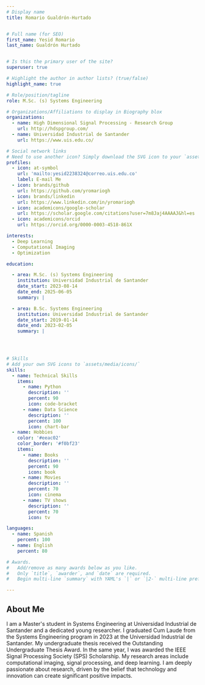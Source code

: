 ```yaml
---
# Display name
title: Romario Gualdrón-Hurtado


# Full name (for SEO)
first_name: Yesid Romario
last_name: Gualdrón Hurtado


# Is this the primary user of the site?
superuser: true

# Highlight the author in author lists? (true/false)
highlight_name: true

# Role/position/tagline
role: M.Sc. (s) Systems Engineering

# Organizations/Affiliations to display in Biography blox
organizations:
  - name: High Dimensional Signal Processing - Research Group
    url: http://hdspgroup.com/
  - name: Universidad Industrial de Santander
    url: https://www.uis.edu.co/

# Social network links
# Need to use another icon? Simply download the SVG icon to your `assets/media/icons/` folder.
profiles:
  - icon: at-symbol
    url: 'mailto:yesid2238324@correo.uis.edu.co'
    label: E-mail Me
  - icon: brands/github
    url: https://github.com/yromariogh
  - icon: brands/linkedin
    url: https://www.linkedin.com/in/yromariogh
  - icon: academicons/google-scholar
    url: https://scholar.google.com/citations?user=7m8Jaj4AAAAJ&hl=es
  - icon: academicons/orcid
    url: https://orcid.org/0000-0003-4518-861X

interests:
  - Deep Learning
  - Computational Imaging
  - Optimization

education:

  - area: M.Sc. (s) Systems Engineering
    institution: Universidad Industrial de Santander
    date_start: 2023-08-14
    date_end: 2025-06-05
    summary: |

  - area: B.Sc. Systems Engineering
    institution: Universidad Industrial de Santander
    date_start: 2019-01-14
    date_end: 2023-02-05
    summary: |


  

# Skills
# Add your own SVG icons to `assets/media/icons/`
skills:
  - name: Technical Skills
    items:
      - name: Python
        description: ''
        percent: 90
        icon: code-bracket
      - name: Data Science
        description: ''
        percent: 100
        icon: chart-bar
  - name: Hobbies
    color: '#eeac02'
    color_border: '#f0bf23'
    items:
      - name: Books
        description: ''
        percent: 90
        icon: book
      - name: Movies
        description: ''
        percent: 70
        icon: cinema
      - name: TV shows
        description: ''
        percent: 70
        icon: tv

languages:
  - name: Spanish
    percent: 100
  - name: English
    percent: 80

# Awards.
#   Add/remove as many awards below as you like.
#   Only `title`, `awarder`, and `date` are required.
#   Begin multi-line `summary` with YAML's `|` or `|2-` multi-line prefix and indent 2 spaces below.

---
```


## About Me

I am a Master's student in Systems Engineering at Universidad Industrial de Santander and a dedicated young researcher. I graduated Cum Laude from the Systems Engineering program in 2023 at the Universidad Industrial de Santander. My undergraduate thesis received the Outstanding Undergraduate Thesis Award. In the same year, I was awarded the IEEE Signal Processing Society (SPS) Scholarship. My research areas include computational imaging, signal processing, and deep learning. I am deeply passionate about research, driven by the belief that technology and innovation can create significant positive impacts.